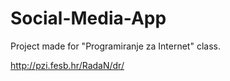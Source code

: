 # Social-Media-App

Project made for "Programiranje za Internet" class.

http://pzi.fesb.hr/RadaN/dr/ 
